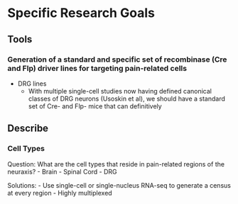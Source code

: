 # Specific Research Goals

## Tools

### Generation of a standard and specific set of recombinase (Cre and Flp) driver lines for targeting pain-related cells
- DRG lines
    - With multiple single-cell studies now having defined canonical classes of DRG neurons (Usoskin et al), we should have a standard set of Cre- and Flp- mice that can definitively 


## Describe

### Cell Types

Question: What are the cell types that reside in pain-related regions of the neuraxis?
	- Brain
	- Spinal Cord
	- DRG
 
 Solutions:
 	- Use single-cell or single-nucleus RNA-seq to generate a census at every region
 	- Highly multiplexed 
 




